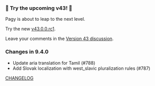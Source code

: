 <!-- whats_new_start -->

### 🚀 Try the upcoming v43! 🚀

Pagy is about to leap to the next level.

Try the new [v43.0.0.rc1](https://ddnexus.github.io/pagy-pre).

Leave your comments in the [Version 43 discussion](https://github.com/ddnexus/pagy/discussions/categories/version-43).

<!-- whats_new_end -->

### Changes in 9.4.0

<!-- changes_start -->
- Update aria translation for Tamil (#788)
- Add Slovak localization with west_slavic pluralization rules (#787)
<!-- changes_end -->

[CHANGELOG](https://ddnexus.github.io/pagy/changelog)
